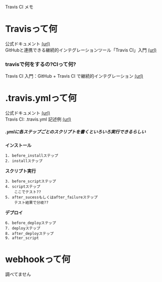 Travis CI メモ

# Travisって何
公式ドキュメント
[(url)](https://docs.travis-ci.com/user/getting-started/)  
GitHubと連携できる継続的インテグレーションツール「Travis CI」入門
[(url)](https://knowledge.sakura.ad.jp/3754/)  
  
### travisで何をするの?CIって何?
Travis CI 入門：GitHub + Travis CI で継続的インテグレーション
[(url)](http://tetsuwo.tumblr.com/post/44706350593/github-travis-continuous-integration)  


# .travis.ymlって何
公式ドキュメント
[(url)](https://docs.travis-ci.com/user/customizing-the-build/)  
Travis CI: .travis.yml 記述例
[(url)](https://gist.github.com/spiegel-im-spiegel/2e9ebb6e5d7a8bf20f8d)	

##### .ymlに各ステップごとのスクリプトを書くといろいろ実行できるらしい
	

**インストール**

	1. before_installステップ
	2. installステップ  

**スクリプト実行**

	3. before_scriptステップ
	4. scriptステップ  
		ここでテスト??	
	5. after_sucessもしくはafter_failureステップ	
		テスト結果で分岐??	
**デプロイ**

	6. before_deployステップ
	7. deployステップ
	8. after_deployステップ
	9. after_script


# webhookって何
調べてません
